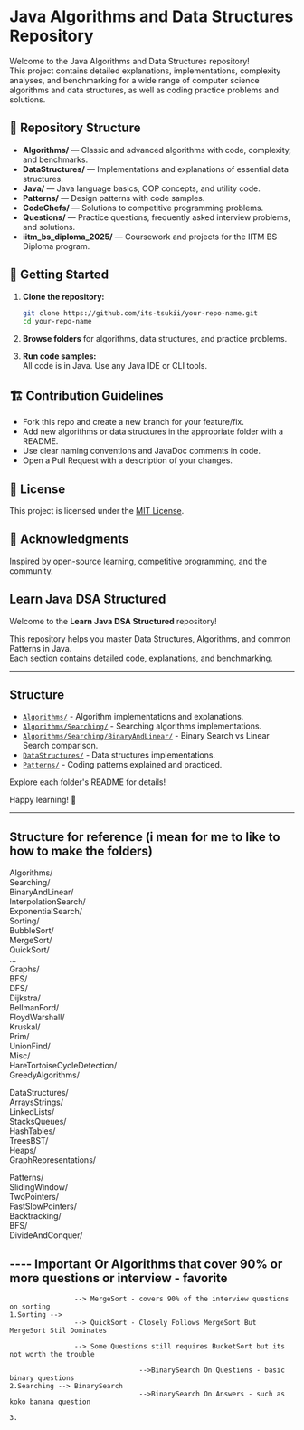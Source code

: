 # Java Algorithms and Data Structures Repository

Welcome to the Java Algorithms and Data Structures repository!  
This project contains detailed explanations, implementations, complexity analyses, and benchmarking for a wide range of computer science algorithms and data structures, as well as coding practice problems and solutions.

## 📁 Repository Structure

- **Algorithms/** — Classic and advanced algorithms with code, complexity, and benchmarks.
- **DataStructures/** — Implementations and explanations of essential data structures.
- **Java/** — Java language basics, OOP concepts, and utility code.
- **Patterns/** — Design patterns with code samples.
- **CodeChefs/** — Solutions to competitive programming problems.
- **Questions/** — Practice questions, frequently asked interview problems, and solutions.
- **iitm_bs_diploma_2025/** — Coursework and projects for the IITM BS Diploma program.

## 🚀 Getting Started

1. **Clone the repository:**
   ```sh
   git clone https://github.com/its-tsukii/your-repo-name.git
   cd your-repo-name
   ```

2. **Browse folders** for algorithms, data structures, and practice problems.

3. **Run code samples:**  
   All code is in Java. Use any Java IDE or CLI tools.

## 🏗️ Contribution Guidelines

- Fork this repo and create a new branch for your feature/fix.
- Add new algorithms or data structures in the appropriate folder with a README.
- Use clear naming conventions and JavaDoc comments in code.
- Open a Pull Request with a description of your changes.

## 📝 License

This project is licensed under the [MIT License](LICENSE).

## 🙏 Acknowledgments

Inspired by open-source learning, competitive programming, and the community.


## Learn Java DSA Structured

Welcome to the **Learn Java DSA Structured** repository!

This repository helps you master Data Structures, Algorithms, and common Patterns in Java.  
Each section contains detailed code, explanations, and benchmarking.

---

## Structure

- [`Algorithms/`](Algorithms) - Algorithm implementations and explanations.
- [`Algorithms/Searching/`](Algorithms/Searching) - Searching algorithms implementations.
- [`Algorithms/Searching/BinaryAndLinear/`](Algorithms/Searching/BinaryAndLinear) - Binary Search vs Linear Search comparison.
- [`DataStructures/`](DataStructures) - Data structures implementations.
- [`Patterns/`](Patterns) - Coding patterns explained and practiced.

Explore each folder's README for details!

Happy learning! 🚀

---

## Structure for reference (i mean for me to like to how to make the folders)

Algorithms/  
    Searching/  
        BinaryAndLinear/  
        InterpolationSearch/  
        ExponentialSearch/  
    Sorting/  
        BubbleSort/  
        MergeSort/  
        QuickSort/  
        ...  
    Graphs/  
        BFS/  
        DFS/  
        Dijkstra/  
        BellmanFord/  
        FloydWarshall/  
        Kruskal/  
        Prim/  
        UnionFind/  
    Misc/  
        HareTortoiseCycleDetection/  
        GreedyAlgorithms/  
  
DataStructures/  
    ArraysStrings/  
    LinkedLists/  
    StacksQueues/  
    HashTables/  
    TreesBST/  
    Heaps/  
    GraphRepresentations/  

Patterns/  
    SlidingWindow/  
    TwoPointers/  
    FastSlowPointers/  
    Backtracking/  
    BFS/  
    DivideAndConquer/  

## ---- Important Or Algorithms that cover 90% or more questions or interview - favorite

                    --> MergeSort - covers 90% of the interview questions on sorting
    1.Sorting -->  
                    --> QuickSort - Closely Follows MergeSort But MergeSort Stil Dominates

                    --> Some Questions still requires BucketSort but its not worth the trouble

                                    -->BinarySearch On Questions - basic binary questions
    2.Searching --> BinarySearch 
                                    -->BinarySearch On Answers - such as koko banana question

    3.
